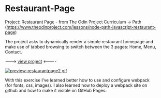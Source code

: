 # Restaurant-Page

Project: Restaurant Page - from The Odin Project Curriculum -> Path (https://www.theodinproject.com/lessons/node-path-javascript-restaurant-page)

The project asks to dynamically render a simple restaurant homepage and make use of tabbed browsing to switch between the 3 pages: Home, Menu, Contact.

---> [view project](https://freefallrush.github.io/Restaurant-Page/) <----

[![preview-restaurantpage2.gif](https://i.postimg.cc/D06P1WG7/preview-restaurantpage2.gif)](https://postimg.cc/9w49hQ1k)

With this exercise I've learned better how to use and configure webpack (for fonts, css, images). I also learned how to deploy a webpack site on github and how to make it visible on GitHub Pages.
